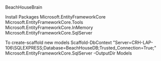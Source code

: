 BeachHouseBrain

Install Packages 
Microsoft.EntityFrameworkCore
Microsoft.EntityFrameworkCore.Tools
Microsoft.EntityFrameworkCore.InMemory
Microsoft.EntityFrameworkCore.SqlServer

To create-scaffold new models
Scaffold-DbContext "Server=CRH-LAP-106\SQLEXPRESS;Database=BeachHouseDB;Trusted_Connection=True;" Microsoft.EntityFrameworkCore.SqlServer -OutputDir Models
